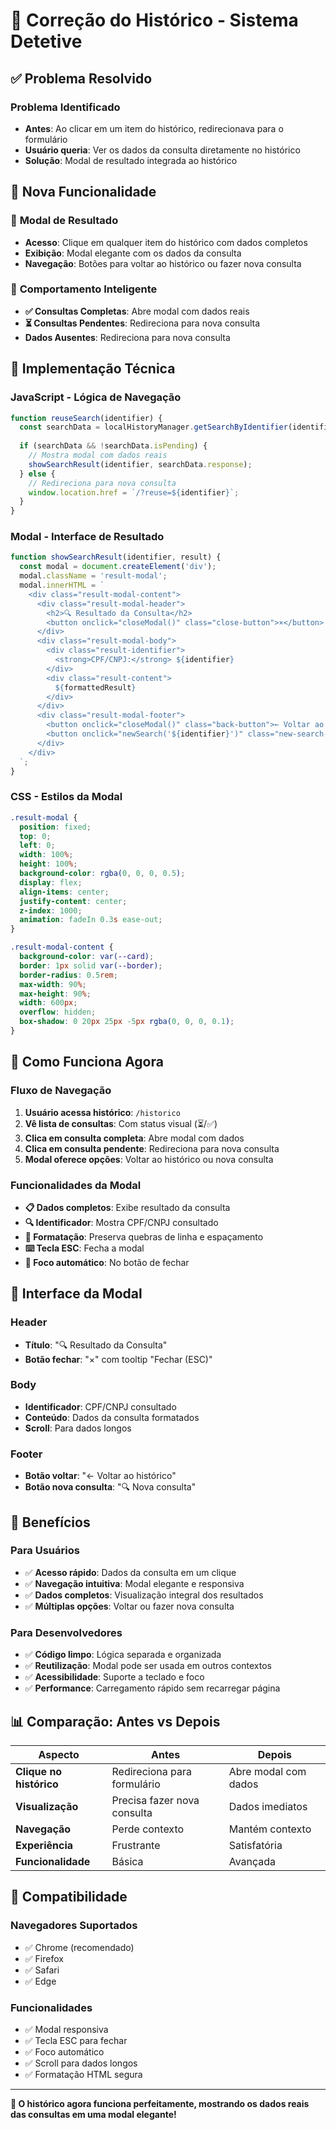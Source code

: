 # 🔧 Correção do Histórico - Sistema Detetive

## ✅ Problema Resolvido

### **Problema Identificado**
- **Antes**: Ao clicar em um item do histórico, redirecionava para o formulário
- **Usuário queria**: Ver os dados da consulta diretamente no histórico
- **Solução**: Modal de resultado integrada ao histórico

## 🚀 **Nova Funcionalidade**

### 📱 **Modal de Resultado**
- **Acesso**: Clique em qualquer item do histórico com dados completos
- **Exibição**: Modal elegante com os dados da consulta
- **Navegação**: Botões para voltar ao histórico ou fazer nova consulta

### 🎯 **Comportamento Inteligente**
- **✅ Consultas Completas**: Abre modal com dados reais
- **⏳ Consultas Pendentes**: Redireciona para nova consulta
- **Dados Ausentes**: Redireciona para nova consulta

## 🔧 **Implementação Técnica**

### **JavaScript - Lógica de Navegação**
```javascript
function reuseSearch(identifier) {
  const searchData = localHistoryManager.getSearchByIdentifier(identifier);
  
  if (searchData && !searchData.isPending) {
    // Mostra modal com dados reais
    showSearchResult(identifier, searchData.response);
  } else {
    // Redireciona para nova consulta
    window.location.href = `/?reuse=${identifier}`;
  }
}
```

### **Modal - Interface de Resultado**
```javascript
function showSearchResult(identifier, result) {
  const modal = document.createElement('div');
  modal.className = 'result-modal';
  modal.innerHTML = `
    <div class="result-modal-content">
      <div class="result-modal-header">
        <h2>🔍 Resultado da Consulta</h2>
        <button onclick="closeModal()" class="close-button">×</button>
      </div>
      <div class="result-modal-body">
        <div class="result-identifier">
          <strong>CPF/CNPJ:</strong> ${identifier}
        </div>
        <div class="result-content">
          ${formattedResult}
        </div>
      </div>
      <div class="result-modal-footer">
        <button onclick="closeModal()" class="back-button">← Voltar ao histórico</button>
        <button onclick="newSearch('${identifier}')" class="new-search-button">🔍 Nova consulta</button>
      </div>
    </div>
  `;
}
```

### **CSS - Estilos da Modal**
```css
.result-modal {
  position: fixed;
  top: 0;
  left: 0;
  width: 100%;
  height: 100%;
  background-color: rgba(0, 0, 0, 0.5);
  display: flex;
  align-items: center;
  justify-content: center;
  z-index: 1000;
  animation: fadeIn 0.3s ease-out;
}

.result-modal-content {
  background-color: var(--card);
  border: 1px solid var(--border);
  border-radius: 0.5rem;
  max-width: 90%;
  max-height: 90%;
  width: 600px;
  overflow: hidden;
  box-shadow: 0 20px 25px -5px rgba(0, 0, 0, 0.1);
}
```

## 📱 **Como Funciona Agora**

### **Fluxo de Navegação**
1. **Usuário acessa histórico**: `/historico`
2. **Vê lista de consultas**: Com status visual (⏳/✅)
3. **Clica em consulta completa**: Abre modal com dados
4. **Clica em consulta pendente**: Redireciona para nova consulta
5. **Modal oferece opções**: Voltar ao histórico ou nova consulta

### **Funcionalidades da Modal**
- **📋 Dados completos**: Exibe resultado da consulta
- **🔍 Identificador**: Mostra CPF/CNPJ consultado
- **📄 Formatação**: Preserva quebras de linha e espaçamento
- **⌨️ Tecla ESC**: Fecha a modal
- **🎯 Foco automático**: No botão de fechar

## 🎨 **Interface da Modal**

### **Header**
- **Título**: "🔍 Resultado da Consulta"
- **Botão fechar**: "×" com tooltip "Fechar (ESC)"

### **Body**
- **Identificador**: CPF/CNPJ consultado
- **Conteúdo**: Dados da consulta formatados
- **Scroll**: Para dados longos

### **Footer**
- **Botão voltar**: "← Voltar ao histórico"
- **Botão nova consulta**: "🔍 Nova consulta"

## 🎯 **Benefícios**

### **Para Usuários**
- ✅ **Acesso rápido**: Dados da consulta em um clique
- ✅ **Navegação intuitiva**: Modal elegante e responsiva
- ✅ **Dados completos**: Visualização integral dos resultados
- ✅ **Múltiplas opções**: Voltar ou fazer nova consulta

### **Para Desenvolvedores**
- ✅ **Código limpo**: Lógica separada e organizada
- ✅ **Reutilização**: Modal pode ser usada em outros contextos
- ✅ **Acessibilidade**: Suporte a teclado e foco
- ✅ **Performance**: Carregamento rápido sem recarregar página

## 📊 **Comparação: Antes vs Depois**

| Aspecto | Antes | Depois |
|---------|-------|--------|
| **Clique no histórico** | Redireciona para formulário | Abre modal com dados |
| **Visualização** | Precisa fazer nova consulta | Dados imediatos |
| **Navegação** | Perde contexto | Mantém contexto |
| **Experiência** | Frustrante | Satisfatória |
| **Funcionalidade** | Básica | Avançada |

## 🔄 **Compatibilidade**

### **Navegadores Suportados**
- ✅ Chrome (recomendado)
- ✅ Firefox
- ✅ Safari
- ✅ Edge

### **Funcionalidades**
- ✅ Modal responsiva
- ✅ Tecla ESC para fechar
- ✅ Foco automático
- ✅ Scroll para dados longos
- ✅ Formatação HTML segura

---

**🎉 O histórico agora funciona perfeitamente, mostrando os dados reais das consultas em uma modal elegante!** 